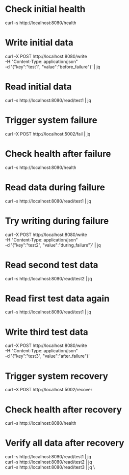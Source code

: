 # Check initial health
curl -s http://localhost:8080/health

# Write initial data
curl -X POST http://localhost:8080/write \
-H "Content-Type: application/json" \
-d '{"key":"test1", "value":"before_failure"}' | jq

# Read initial data
curl -s http://localhost:8080/read/test1 | jq

# Trigger system failure
curl -X POST http://localhost:5002/fail | jq

# Check health after failure
curl -s http://localhost:8080/health

# Read data during failure
curl -s http://localhost:8080/read/test1 | jq

# Try writing during failure
curl -X POST http://localhost:8080/write \
-H "Content-Type: application/json" \
-d '{"key":"test2", "value":"during_failure"}' | jq

# Read second test data
curl -s http://localhost:8080/read/test2 | jq

# Read first test data again
curl -s http://localhost:8080/read/test1 | jq

# Write third test data
curl -X POST http://localhost:8080/write \
-H "Content-Type: application/json" \
-d '{"key":"test3", "value":"after_failure"}'

# Trigger system recovery
curl -X POST http://localhost:5002/recover

# Check health after recovery
curl -s http://localhost:8080/health

# Verify all data after recovery
curl -s http://localhost:8080/read/test1 | jq \
curl -s http://localhost:8080/read/test2 | jq \
curl -s http://localhost:8080/read/test3 | jq \
